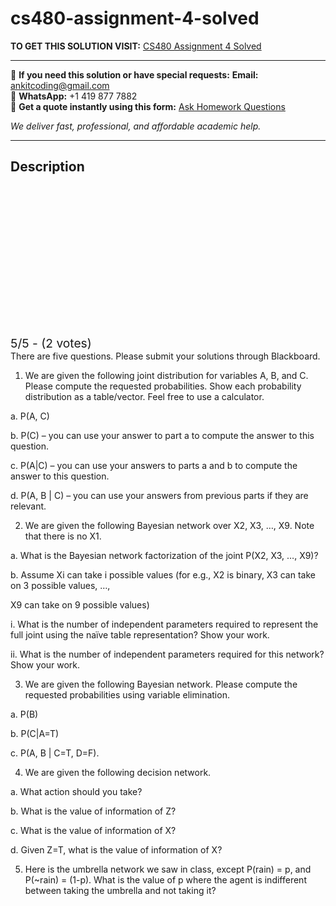 # cs480-assignment-4-solved
**TO GET THIS SOLUTION VISIT:** [CS480 Assignment 4 Solved](https://www.ankitcodinghub.com/product/cs-480-written-assignment-4-solved/)


---

📩 **If you need this solution or have special requests:** **Email:** ankitcoding@gmail.com  
📱 **WhatsApp:** +1 419 877 7882  
📄 **Get a quote instantly using this form:** [Ask Homework Questions](https://www.ankitcodinghub.com/services/ask-homework-questions/)

*We deliver fast, professional, and affordable academic help.*

---

<h2>Description</h2>



<div class="kk-star-ratings kksr-auto kksr-align-center kksr-valign-top" data-payload="{&quot;align&quot;:&quot;center&quot;,&quot;id&quot;:&quot;121140&quot;,&quot;slug&quot;:&quot;default&quot;,&quot;valign&quot;:&quot;top&quot;,&quot;ignore&quot;:&quot;&quot;,&quot;reference&quot;:&quot;auto&quot;,&quot;class&quot;:&quot;&quot;,&quot;count&quot;:&quot;2&quot;,&quot;legendonly&quot;:&quot;&quot;,&quot;readonly&quot;:&quot;&quot;,&quot;score&quot;:&quot;5&quot;,&quot;starsonly&quot;:&quot;&quot;,&quot;best&quot;:&quot;5&quot;,&quot;gap&quot;:&quot;4&quot;,&quot;greet&quot;:&quot;Rate this product&quot;,&quot;legend&quot;:&quot;5\/5 - (2 votes)&quot;,&quot;size&quot;:&quot;24&quot;,&quot;title&quot;:&quot;CS480  Assignment 4 Solved&quot;,&quot;width&quot;:&quot;138&quot;,&quot;_legend&quot;:&quot;{score}\/{best} - ({count} {votes})&quot;,&quot;font_factor&quot;:&quot;1.25&quot;}">

<div class="kksr-stars">

<div class="kksr-stars-inactive">
            <div class="kksr-star" data-star="1" style="padding-right: 4px">


<div class="kksr-icon" style="width: 24px; height: 24px;"></div>
        </div>
            <div class="kksr-star" data-star="2" style="padding-right: 4px">


<div class="kksr-icon" style="width: 24px; height: 24px;"></div>
        </div>
            <div class="kksr-star" data-star="3" style="padding-right: 4px">


<div class="kksr-icon" style="width: 24px; height: 24px;"></div>
        </div>
            <div class="kksr-star" data-star="4" style="padding-right: 4px">


<div class="kksr-icon" style="width: 24px; height: 24px;"></div>
        </div>
            <div class="kksr-star" data-star="5" style="padding-right: 4px">


<div class="kksr-icon" style="width: 24px; height: 24px;"></div>
        </div>
    </div>

<div class="kksr-stars-active" style="width: 138px;">
            <div class="kksr-star" style="padding-right: 4px">


<div class="kksr-icon" style="width: 24px; height: 24px;"></div>
        </div>
            <div class="kksr-star" style="padding-right: 4px">


<div class="kksr-icon" style="width: 24px; height: 24px;"></div>
        </div>
            <div class="kksr-star" style="padding-right: 4px">


<div class="kksr-icon" style="width: 24px; height: 24px;"></div>
        </div>
            <div class="kksr-star" style="padding-right: 4px">


<div class="kksr-icon" style="width: 24px; height: 24px;"></div>
        </div>
            <div class="kksr-star" style="padding-right: 4px">


<div class="kksr-icon" style="width: 24px; height: 24px;"></div>
        </div>
    </div>
</div>


<div class="kksr-legend" style="font-size: 19.2px;">
            5/5 - (2 votes)    </div>
    </div>
There are five questions. Please submit your solutions through Blackboard.

1. We are given the following joint distribution for variables A, B, and C. Please compute the requested probabilities. Show each probability distribution as a table/vector. Feel free to use a calculator.

a. P(A, C)

b. P(C) – you can use your answer to part a to compute the answer to this question.

c. P(A|C) – you can use your answers to parts a and b to compute the answer to this question.

d. P(A, B | C) – you can use your answers from previous parts if they are relevant.

2. We are given the following Bayesian network over X2, X3, …, X9. Note that there is no X1.

a. What is the Bayesian network factorization of the joint P(X2, X3, …, X9)?

b. Assume Xi can take i possible values (for e.g., X2 is binary, X3 can take on 3 possible values, …,

X9 can take on 9 possible values)

i. What is the number of independent parameters required to represent the full joint using the naïve table representation? Show your work.

ii. What is the number of independent parameters required for this network? Show your work.

3. We are given the following Bayesian network. Please compute the requested probabilities using variable elimination.

a. P(B)

b. P(C|A=T)

c. P(A, B | C=T, D=F).

4. We are given the following decision network.

a. What action should you take?

b. What is the value of information of Z?

c. What is the value of information of X?

d. Given Z=T, what is the value of information of X?

5. Here is the umbrella network we saw in class, except P(rain) = p, and P(~rain) = (1-p). What is the value of p where the agent is indifferent between taking the umbrella and not taking it?
